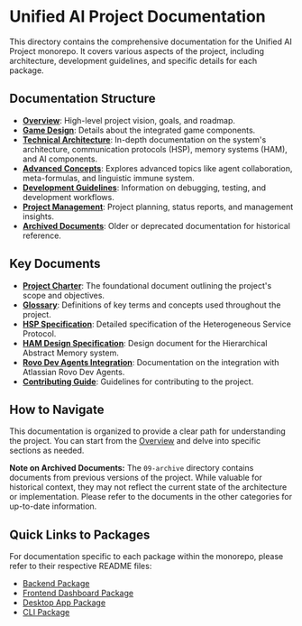 # Unified AI Project Documentation

This directory contains the comprehensive documentation for the Unified AI Project monorepo. It covers various aspects of the project, including architecture, development guidelines, and specific details for each package.

## Documentation Structure

- **[Overview](00-overview/README.md)**: High-level project vision, goals, and roadmap.
- **[Game Design](02-game-design/README.md)**: Details about the integrated game components.
- **[Technical Architecture](03-technical-architecture/README.md)**: In-depth documentation on the system's architecture, communication protocols (HSP), memory systems (HAM), and AI components.
- **[Advanced Concepts](04-advanced-concepts/README.md)**: Explores advanced topics like agent collaboration, meta-formulas, and linguistic immune system.
- **[Development Guidelines](05-development/debugging/execution-monitor.md)**: Information on debugging, testing, and development workflows.
- **[Project Management](06-project-management/planning/content-organization.md)**: Project planning, status reports, and management insights.
- **[Archived Documents](09-archive/README.md)**: Older or deprecated documentation for historical reference.

## Key Documents

- **[Project Charter](00-overview/PROJECT_CHARTER.md)**: The foundational document outlining the project's scope and objectives.
- **[Glossary](00-overview/GLOSSARY.md)**: Definitions of key terms and concepts used throughout the project.
- **[HSP Specification](03-technical-architecture/communication/hsp-specification/01-overview-and-concepts.md)**: Detailed specification of the Heterogeneous Service Protocol.
- **[HAM Design Specification](03-technical-architecture/memory-systems/ham-design.md)**: Design document for the Hierarchical Abstract Memory system.
- **[Rovo Dev Agents Integration](03-technical-architecture/integrations/rovo-dev-agents.md)**: Documentation on the integration with Atlassian Rovo Dev Agents.
- **[Contributing Guide](CONTRIBUTING.md)**: Guidelines for contributing to the project.

## How to Navigate

This documentation is organized to provide a clear path for understanding the project. You can start from the [Overview](00-overview/README.md) and delve into specific sections as needed.

**Note on Archived Documents:** The `09-archive` directory contains documents from previous versions of the project. While valuable for historical context, they may not reflect the current state of the architecture or implementation. Please refer to the documents in the other categories for up-to-date information.

## Quick Links to Packages

For documentation specific to each package within the monorepo, please refer to their respective README files:

- [Backend Package](apps/backend/README.md)
- [Frontend Dashboard Package](apps/frontend-dashboard/README.md)
- [Desktop App Package](apps/desktop-app/README.md)
- [CLI Package](packages/cli/README.md)